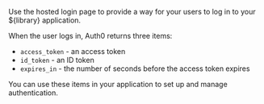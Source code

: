 Use the  hosted login page to provide a way for your users to log in to your ${library} application.

When the user logs in, Auth0 returns three items:
* `access_token` - an access token
* `id_token` - an ID token
* `expires_in` - the number of seconds before the access token expires

You can use these items in your application to set up and manage authentication. 